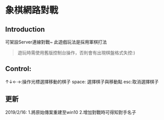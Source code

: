 # 象棋網路對戰
## Introduction
可架設Server連線對戰~
此遊戲玩法是採用軍棋打法

>遊玩時需使用舊版控制台操作，否則會有出現棋盤格式失控:)
## Control:
↑↓←→:操作光標選擇移動的棋子
space: 選擇棋子與移動點
esc:取消選擇棋子


## 更新
2019/2/16:
1.將原始傳案重建至win10
2.增加對戰時可得知對手名子
